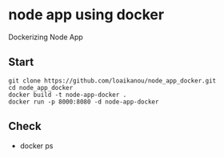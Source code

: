 # node app using docker
Dockerizing Node App 

## Start
```
git clone https://github.com/loaikanou/node_app_docker.git
cd node_app_docker
docker build -t node-app-docker .
docker run -p 8000:8080 -d node-app-docker
```

## Check
- docker ps
